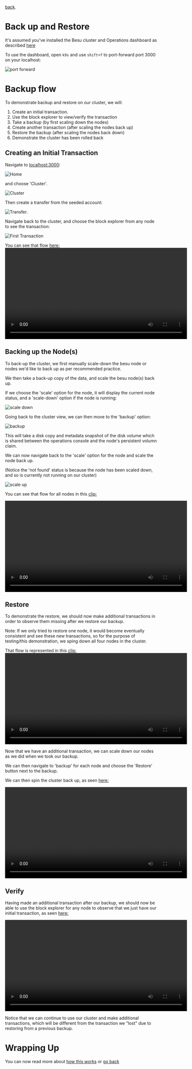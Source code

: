 [back](../readme.md).

# Back up and Restore

It's assumed you've installed the Besu cluster and Operations dashboard as described [here](./installation.md)

To use the dashboard, open `k9s` and use `shift+f` to port-forward port 3000 on your localhost:

![port forward](./portForward.png)

# Backup flow

To demonstrate backup and restore on our cluster, we will:

1. Create an initial transaction.
2. Use the block explorer to view/verify the transaction
3. Take a backup (by first scaling down the nodes)
4. Create another transaction (after scaling the nodes back up)
5. Restore the backup (after scaling the nodes back down)
6. Demonstrate the cluster has been rolled back 

## Creating an Initial Transaction

Navigate to [localhost:3000](http://localhost:3000):

![Home](./home.png)

and choose 'Cluster'.

![Cluster](./cluster.png)

Then create a transfer from the seeded account:

![Transfer](./transfer.png).

Navigate back to the cluster, and choose the block explorer from any node to see the transaction:

![First Transaction](./firstTransaction.png)

You can see that flow <a href="./InitialTxn.mp4">here:</a><br/>
<video src="./InitialTxn.mp4" controls width="600">
  initial transaction (video)
</video>

## Backing up the Node(s)

To back-up the cluster, we first manually scale-down the besu node or nodes we'd like to back up as per recommended practice.

We then take a back-up copy of the data, and scale the besu node(s) back up.

If we choose the 'scale' option for the node, it will display the current node status, and a 'scale-down' option if the node is running:

![scale down](./scaleDown.png)

Going back to the cluster view, we can then move to the 'backup' option:

![backup](./takeBackup.png)

This will take a disk copy and metadata snapshot of the disk volume which is shared between the operations console and the node's persistent volumn claim.

We can now navigate back to the 'scale' option for the node and scale the node back up.

(Notice the 'not found' status is because the node has been scaled down, and so is currently not running on our cluster)

![scale up](./scaleUp.png)

You can see that flow for all nodes in this <a href="./BackupNodes.mp4">clip:</a><br/>

<video src="./BackupNodes.mp4" controls width="600">
  scale up flow (video)
</video>

## Restore

To demonstrate the restore, we should now make additional transactions in order to observe them missing after we restore our backup.

Note: If we only tried to restore one node, it would become eventually consistent and see these new transactions, so for the purpose of testing/this demonstration,
we sping down all four nodes in the cluster.

That flow is represented in this <a href="./SecondTransaction.mp4">clip:</a><br/>
<video src="./SecondTransaction.mp4" controls width="600">
  Second Transaction (video)
</video>

Now that we have an additional transaction, we can scale down our nodes as we did when we took our backup.

We can then navigate to 'backup' for each node and choose the 'Restore' button next to the backup.

We can then spin the cluster back up, as seen <a href="./Restore.mp4">here:</a><br/>

<video src="./Restore.mp4" controls width="600">
  Restore (video)
</video>

## Verify

Having made an additional transaction after our backup, we should now be able to use the block explorer for any node to observe that we just have our initial transaction, as seen <a href="./Test.mp4">here:</a>

<video src="./Test.mp4" controls width="600">
  testing (video)
</video>

Notice that we can continue to use our cluster and make additional transactions, which will be different from the transaction we "lost" due to restoring from a previous backup.

# Wrapping Up

You can now read more about [how this works](./about.md) or [go back](../README.md)

